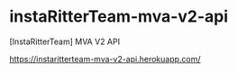 # instaRitterTeam-mva-v2-api
[InstaRitterTeam] MVA V2 API

https://instaritterteam-mva-v2-api.herokuapp.com/
